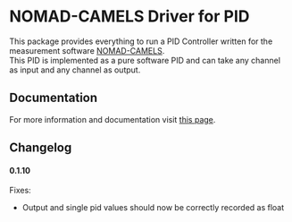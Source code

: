 # NOMAD-CAMELS Driver for PID

This package provides everything to run a PID Controller written for the measurement software [NOMAD-CAMELS](https://fau-lap.github.io/NOMAD-CAMELS/).\
This PID is implemented as a pure software PID and can take any channel as input and any channel as output. 


## Documentation

For more information and documentation visit [this page](https://fau-lap.github.io/NOMAD-CAMELS/doc/instruments/instruments.html).


## Changelog


#### 0.1.10
Fixes:
- Output and single pid values should now be correctly recorded as float